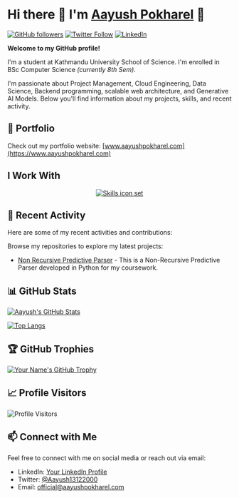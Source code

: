 # Hi there 👋 I'm [**Aayush Pokharel**](https://aayushpokharel.com) 👋

[![GitHub followers](https://img.shields.io/github/followers/AayushPokharel?style=social)](https://github.com/AayushPokharel)
[![Twitter Follow](https://img.shields.io/twitter/follow/Aayush13122000?style=social)](https://twitter.com/Aayush13122000)
[![LinkedIn](https://img.shields.io/badge/LinkedIn-Connect-blue?style=social&logo=linkedin)](https://www.linkedin.com/in/AayushPokharel/)

**Welcome to my GitHub profile!**

I'm a student at Kathmandu University School of Science. I'm enrolled in BSc Computer Science *(currently 8th Sem)*.

I'm passionate about Project Management, Cloud Engineering, Data Science, Backend programming, scalable web architecture, and Generative AI Models. Below you'll find information about my projects, skills, and recent activity.

## 🔭 Portfolio

Check out my portfolio website: [www.aayushpokharel.com](https://www.aayushpokharel.com)  

##  I Work With
<p align="center">
  <a href="#">
<img src="https://skillicons.dev/icons?i=py,aws,django,flask,figma,github,git,docker,js,postgres,bash,elixir" alt="Skills icon set">
  </a>
</p>


## 🚀 Recent Activity

Here are some of my recent activities and contributions:

Browse my repositories to explore my latest projects:

- [Non Recursive Predictive Parser](https://github.com/AayushPokharel/CompilerParser) - This is a Non-Recursive Predictive Parser developed in Python for my coursework.


## 📊 GitHub Stats

[![Aayush's GitHub Stats](https://github-readme-stats.vercel.app/api?username=AayushPokharel&count_private=true&show_icons=true&theme=dark)](https://github.com/AayushPokharel)

[![Top Langs](https://github-readme-stats.vercel.app/api/top-langs/?username=AayushPokharel&layout=compact&theme=dark)](https://github.com/AayushPokharel)

## 🏆 GitHub Trophies

[![Your Name's GitHub Trophy](https://github-profile-trophy.vercel.app/?username=AayushPokharel&theme=darkhub)](https://github.com/AayushPokharel)

## 📈 Profile Visitors

![Profile Visitors](https://komarev.com/ghpvc/?username=AayushPokharel)

## 📫 Connect with Me

Feel free to connect with me on social media or reach out via email:

- LinkedIn: [Your LinkedIn Profile](https://www.linkedin.com/in/AayushPokharel/)
- Twitter: [@Aayush13122000](https://twitter.com/Aayush13122000)
- Email: [official@aayushpokharel.com](mailto:official@aayushpokharel.com)

